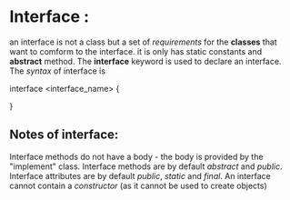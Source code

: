 



# Interface :
an interface is not a class but a set of *requirements* for the **classes** that want to comform to the interface. it is only has static constants and **abstract** method. 
The **interface** keyword is used to declare an interface.
The *syntax* of interface is

interface <interface_name>
{

}
## Notes of interface:
Interface methods do not have a body - the body is provided by the "implement" class.
Interface methods are by default *abstract* and *public*.
Interface attributes are by default *public*, *static* and *final*.
An interface cannot contain a *constructor* (as it cannot be used to create objects)
